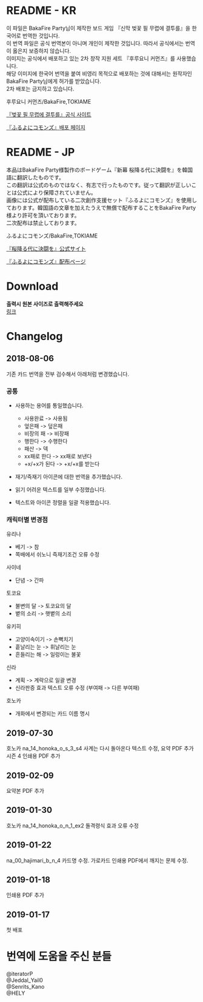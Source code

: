 # README - KR
이 파일은 BakaFire Party님이 제작한 보드 게임 『신막 벚꽃 필 무렵에 결투를』을 한국어로 번역한 것입니다.  
이 번역 파일은 공식 번역본이 아니며 개인이 제작한 것입니다. 따라서 공식에서는 번역이 옳은지 보증하지 않습니다.  
이미지는 공식에서 배포하고 있는 2차 창작 지원 세트 『후루요니 커먼즈』를 사용했습니다.   
해당 이미지에 한국어 번역을 붙여 비영리 목적으로 배포하는 것에 대해서는 원작자인 BakaFire Party님에게 허가를 받았습니다.  
2차 배포는 금지하고 있습니다.  

후루요니 커먼즈/BakaFire,TOKIAME

[『벚꽃 필 무렵에 결투를』공식 사이트](https://main-bakafire.ssl-lolipop.jp//furuyoni/)  

[『ふるよにコモンズ』배포 페이지](https://main-bakafire.ssl-lolipop.jp//furuyoni/na/rule.html)  



# README - JP
本品はBakaFire Party様製作のボードゲーム『新幕 桜降る代に決闘を』を韓国語に翻訳したものです。  
この翻訳は公式のものではなく、有志で行ったものです。従って翻訳が正しいことは公式により保障されていません。  
画像には公式が配布している二次創作支援セット『ふるよにコモンズ』を使用しております。韓国語の文章を加えたうえで無償で配布することをBakaFire Party様より許可を頂いております。  
二次配布は禁止しております。  

ふるよにコモンズ/BakaFire,TOKIAME  

[『桜降る代に決闘を』公式サイト](https://main-bakafire.ssl-lolipop.jp//furuyoni/)


[『ふるよにコモンズ』配布ページ](https://main-bakafire.ssl-lolipop.jp//furuyoni/na/rule.html)  

# Download
**출력시 원본 사이즈로 출력해주세요**  
[링크](https://drive.google.com/open?id=1xW0_OPHkJOrLwnLMj4rQHRWvkHh5FA1r)  

# Changelog
## 2018-08-06

기존 카드 번역을 전부 검수해서 아래처럼 변경했습니다.

### 공통
- 사용하는 용어를 통일했습니다.
  - 사용완료 -> 사용됨  
  - 엎은패 -> 덮은패
  - 비장의 패 -> 비장패  
  - 행한다 -> 수행한다  
  - 패산 -> 덱  
  - xx패로 한다 -> xx패로 보낸다  
  - +x/+x가 된다 -> +x/+x를 받는다  

- 재기/즉재기 아이콘에 대한 번역을 추가했습니다.
- 읽기 어려운 텍스트를 일부 수정했습니다.
- 텍스트와 아이콘 정렬을 일괄 적용했습니다.

### 캐릭터별 변경점

유리나
- 베기 ->  참
- 쪽배에서 쉬노니 즉재기조건 오류 수정

사이네
- 단념 -> 간파

토코요
- 불변의 달 -> 토코요의 달
- 볕의 소리 -> 햇볕의 소리

유키히
- 고양이속이기 -> 손뼉치기
- 흩날리는 눈 -> 휘날리는 눈
- 흔들리는 해 -> 일렁이는 불꽃

신라
- 계획 -> 계략으로 일괄 변경
- 신라판증 효과 텍스트 오류 수정 (부여패 -> 다른 부여패)

호노카
- 개화에서 변경되는 카드 이름 명시


## 2019-07-30 
호노카 na_14_honoka_o_s_3_s4 사계는 다시 돌아온다 텍스트 수정, 요약 PDF 추가  
시즌 4 인쇄용 PDF 추가
## 2019-02-09
요약본 PDF 추가
## 2019-01-30
호노카 na_14_honoka_o_n_1_ex2 돌격령식 효과 오류 수정  
## 2019-01-22
na_00_hajimari_b_n_4 카드명 수정. 가로카드 인쇄용 PDF에서 깨지는 문제 수정.
## 2019-01-18
인쇄용 PDF 추가
## 2019-01-17
첫 배포


# 번역에 도움을 주신 분들
@iteratorP  
@Jeddal_Yail0  
@Senrits_Kano  
@HELY  
